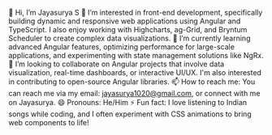 👋 Hi, I’m Jayasurya S
👀 I’m interested in front-end development, specifically building dynamic and responsive web applications using Angular and TypeScript. I also enjoy working with Highcharts, ag-Grid, and Bryntum Scheduler to create complex data visualizations.
🌱 I’m currently learning advanced Angular features, optimizing performance for large-scale applications, and experimenting with state management solutions like NgRx.
💞️ I’m looking to collaborate on Angular projects that involve data visualization, real-time dashboards, or interactive UI/UX. I'm also interested in contributing to open-source Angular libraries.
📫 How to reach me: You can reach me via my email: jayasurya1020@gmail.com, or connect with me on Jayasurya.
😄 Pronouns: He/Him
⚡ Fun fact: I love listening to Indian songs while coding, and I often experiment with CSS animations to bring web components to life!


<!---
jayasurya1020/jayasurya1020 is a ✨ special ✨ repository because its `README.md` (this file) appears on your GitHub profile.
You can click the Preview link to take a look at your changes.
--->
